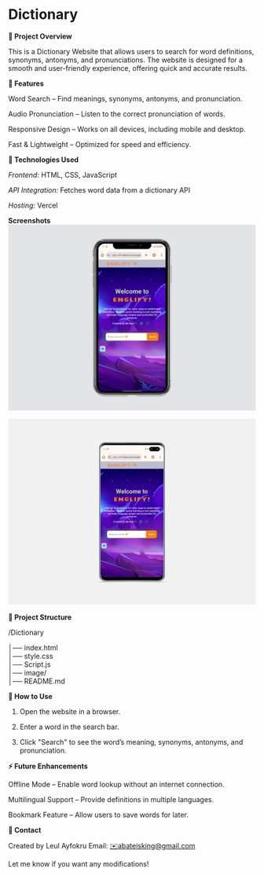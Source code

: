 # Dictionary



**📌 Project Overview**

This is a Dictionary Website that allows users to search for word definitions, synonyms, antonyms, and pronunciations. The website is designed for a smooth and user-friendly experience, offering quick and accurate results.

**🚀 Features**

Word Search – Find meanings, synonyms, antonyms, and pronunciation.

Audio Pronunciation – Listen to the correct pronunciation of words.

Responsive Design – Works on all devices, including mobile and desktop.

Fast & Lightweight – Optimized for speed and efficiency.


**🔧 Technologies Used**

*Frontend:* HTML, CSS, JavaScript

*API Integration:* Fetches word data from a dictionary API

*Hosting:* Vercel

**Screenshots**
![Screenshot 1](screenshot.png) 

![Screenshot 2](screenshot1.png)

**📂 Project Structure**

/Dictionary

│── index.html         
│── style.css         
│── Script.js           
│── image/             
│── README.md          

**🎯 How to Use**

1. Open the website in a browser.


2. Enter a word in the search bar.


3. Click "Search" to see the word’s meaning, synonyms, antonyms, and pronunciation.



**⚡ Future Enhancements**

Offline Mode – Enable word lookup without an internet connection.

Multilingual Support – Provide definitions in multiple languages.

Bookmark Feature – Allow users to save words for later.


**📩 Contact**

Created by Leul Ayfokru
Email: [✉️abateisking@gmail.com](mailto:abateisking@gmail.com)
 

Let me know if you want any modifications!

